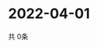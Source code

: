 # 2022-04-01
  共 0条

  <!-- BEGIN -->
  <!-- 最后更新时间Fri Apr 01 2022 08:09:16 GMT+0000 (Coordinated Universal Time) -->
  
  <!-- END -->
  
  